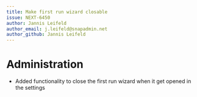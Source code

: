 ```yaml
---
title: Make first run wizard closable
issue: NEXT-6450
author: Jannis Leifeld
author_email: j.leifeld@snapadmin.net
author_github: Jannis Leifeld
---
```

# Administration
* Added functionality to close the first run wizard when it get opened in the settings

